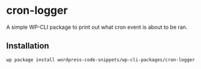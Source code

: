 # cron-logger
A simple WP-CLI package to print out what cron event is about to be ran.

## Installation
```
wp package install wordpress-code-snippets/wp-cli-packages/cron-logger
```